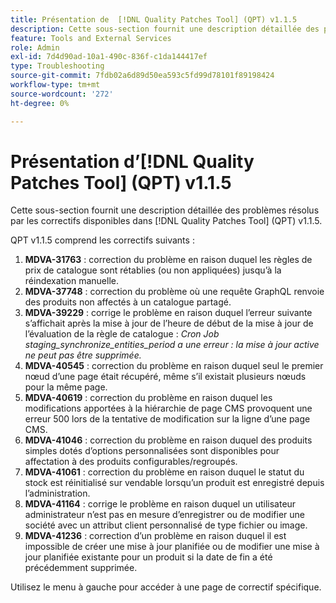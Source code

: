 ```yaml
---
title: Présentation de  [!DNL Quality Patches Tool] (QPT) v1.1.5
description: Cette sous-section fournit une description détaillée des problèmes résolus par les correctifs disponibles dans  [!DNL Quality Patches Tool] (QPT) v1.1.5.
feature: Tools and External Services
role: Admin
exl-id: 7d4d90ad-10a1-490c-836f-c1da144417ef
type: Troubleshooting
source-git-commit: 7fdb02a6d89d50ea593c5fd99d78101f89198424
workflow-type: tm+mt
source-wordcount: '272'
ht-degree: 0%

---
```


# Présentation d’[!DNL Quality Patches Tool] (QPT) v1.1.5

Cette sous-section fournit une description détaillée des problèmes résolus par les correctifs disponibles dans [!DNL Quality Patches Tool] (QPT) v1.1.5.

QPT v1.1.5 comprend les correctifs suivants :

1. **MDVA-31763** : correction du problème en raison duquel les règles de prix de catalogue sont rétablies (ou non appliquées) jusqu’à la réindexation manuelle.
1. **MDVA-37748** : correction du problème où une requête GraphQL renvoie des produits non affectés à un catalogue partagé.
1. **MDVA-39229** : corrige le problème en raison duquel l’erreur suivante s’affichait après la mise à jour de l’heure de début de la mise à jour de l’évaluation de la règle de catalogue : *Cron Job staging_synchronize_entities_period a une erreur : la mise à jour active ne peut pas être supprimée.*
1. **MDVA-40545** : correction du problème en raison duquel seul le premier nœud d’une page était récupéré, même s’il existait plusieurs nœuds pour la même page.
1. **MDVA-40619** : correction du problème en raison duquel les modifications apportées à la hiérarchie de page CMS provoquent une erreur 500 lors de la tentative de modification sur la ligne d’une page CMS.
1. **MDVA-41046** : correction du problème en raison duquel des produits simples dotés d’options personnalisées sont disponibles pour affectation à des produits configurables/regroupés.
1. **MDVA-41061** : correction du problème en raison duquel le statut du stock est réinitialisé sur vendable lorsqu’un produit est enregistré depuis l’administration.
1. **MDVA-41164** : corrige le problème en raison duquel un utilisateur administrateur n’est pas en mesure d’enregistrer ou de modifier une société avec un attribut client personnalisé de type fichier ou image.
1. **MDVA-41236** : correction d’un problème en raison duquel il est impossible de créer une mise à jour planifiée ou de modifier une mise à jour planifiée existante pour un produit si la date de fin a été précédemment supprimée.

Utilisez le menu à gauche pour accéder à une page de correctif spécifique.
